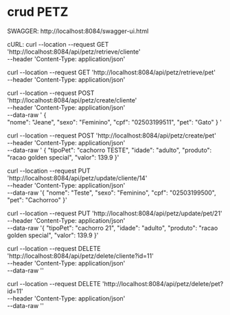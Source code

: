 # crud PETZ

SWAGGER:
http://localhost:8084/swagger-ui.html

cURL:
curl --location --request GET 'http://localhost:8084/api/petz/retrieve/cliente' \
--header 'Content-Type: application/json'

curl --location --request GET 'http://localhost:8084/api/petz/retrieve/pet' \
--header 'Content-Type: application/json'

curl --location --request POST 'http://localhost:8084/api/petz/create/cliente' \
--header 'Content-Type: application/json' \
--data-raw ' {      
"nome": "Jeane",
"sexo": "Feminino",
"cpf": "02503199511",
"pet": "Gato"
}
'

curl --location --request POST 'http://localhost:8084/api/petz/create/pet' \
--header 'Content-Type: application/json' \
--data-raw '    {
"tipoPet": "cachorro TESTE",
"idade": "adulto",
"produto": "racao golden special",
"valor": 139.9
}'

curl --location --request PUT 'http://localhost:8084/api/petz/update/cliente/14' \
--header 'Content-Type: application/json' \
--data-raw '{
"nome": "Teste",
"sexo": "Feminino",
"cpf": "02503199500",
"pet": "Cachorroo"
}'

curl --location --request PUT 'http://localhost:8084/api/petz/update/pet/21' \
--header 'Content-Type: application/json' \
--data-raw '{
"tipoPet": "cachorro 21",
"idade": "adulto",
"produto": "racao golden special",
"valor": 139.9
}'

curl --location --request DELETE 'http://localhost:8084/api/petz/delete/cliente?id=11' \
--header 'Content-Type: application/json' \
--data-raw ''

curl --location --request DELETE 'http://localhost:8084/api/petz/delete/pet?id=11' \
--header 'Content-Type: application/json' \
--data-raw ''
